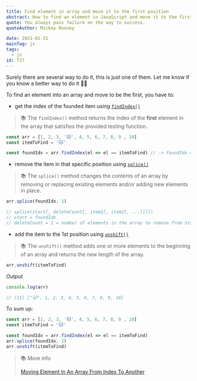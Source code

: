 ```yaml
---
title: Find element in array and move it to the first position
abstract: How to find an element in JavaScript and move it to the first position.
quote: You always pass failure on the way to success.
quoteAuthor: Mickey Rooney

date: 2021-01-31
mainTag: js
tags:
  - js
id: T27
---
```


Surely there are several way to do it, this is just one of them. Let me know if you know a better way to do it 💪🏻

To find an element into an array and move to be the first, you have to:

- get the index of the founded item using [`findIndex()`](https://developer.mozilla.org/en-US/docs/Web/JavaScript/Reference/Global_Objects/Array/findIndex)

> 📚 The `findIndex()` method returns the index of the **first** element in the array that satisfies the provided testing function.

```js
const arr = [1, 2, 3, '🐱', 4, 5, 6, 7, 8, 9 , 10]
const itemToFind = '🐱'

const foundIdx = arr.findIndex(el => el == itemToFind) // -> foundIdx = 3
```

- remove the item in that specific position using [`splice()`](https://developer.mozilla.org/en-US/docs/Web/JavaScript/Reference/Global_Objects/Array/splice)

> 📚 The `splice()` method changes the contents of an array by removing or replacing existing elements and/or adding new elements in place.


```js
arr.splice(foundIdx, 1)

// splice(start[, deleteCount[, item1[, item2[, ...]]]])
// start = foundIdx
// deleteCount = 1 = number of elements in the array to remove from start
```

- add the item to the 1st position using [`unshift()`](https://developer.mozilla.org/en-us/docs/Web/JavaScript/Reference/Global_Objects/Array/unshift)

> 📚 The `unshift()` method adds one or more elements to the beginning of an array and returns the new length of the array.

```js
arr.unshift(itemToFind)
```

_Output_

```js
console.log(arr)

// (11) ["🐱", 1, 2, 3, 4, 5, 6, 7, 8, 9, 10]
```

To sum up:

```js
const arr = [1, 2, 3, '🐱', 4, 5, 6, 7, 8, 9 , 10]
const itemToFind = '🐱'

const foundIdx = arr.findIndex(el => el == itemToFind)
arr.splice(foundIdx, 1)
arr.unshift(itemToFind)
```

> 📚 More info
>
> [Moving Element In An Array From Index To Another](https://dev.to/jalal246/moving-element-in-an-array-from-index-to-another-464b)
